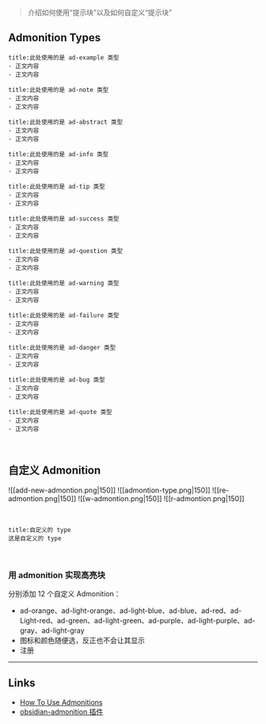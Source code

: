 >介绍如何使用“提示块”以及如何自定义“提示块”
## Admonition Types
```ad-example
title:此处使用的是 ad-example 类型
- 正文内容
- 正文内容
```

```ad-note
title:此处使用的是 ad-note 类型
- 正文内容
- 正文内容
```

```ad-abstract
title:此处使用的是 ad-abstract 类型
- 正文内容
- 正文内容
```

```ad-info
title:此处使用的是 ad-info 类型
- 正文内容
- 正文内容
```

```ad-tip
title:此处使用的是 ad-tip 类型
- 正文内容
- 正文内容
```

```ad-success
title:此处使用的是 ad-success 类型
- 正文内容
- 正文内容
```

```ad-question
title:此处使用的是 ad-question 类型
- 正文内容
- 正文内容
```

```ad-warning
title:此处使用的是 ad-warning 类型
- 正文内容
- 正文内容
```

```ad-failure
title:此处使用的是 ad-failure 类型
- 正文内容
- 正文内容
```

```ad-danger
title:此处使用的是 ad-danger 类型
- 正文内容
- 正文内容
```

```ad-bug
title:此处使用的是 ad-bug 类型
- 正文内容
- 正文内容
```

```ad-quote
title:此处使用的是 ad-quote 类型
- 正文内容
- 正文内容
```

</br>

## 自定义 Admonition
![[add-new-admontion.png|150]] ![[admontion-type.png|150]] ![[re-admontion.png|150]] ![[w-admontion.png|150]] ![[r-admontion.png|150]]

</br>

```ad-mypurple
title:自定义的 type
这是自定义的 type
```

</br>

### 用 admonition 实现高亮块
分别添加 12 个自定义 Admonition：
- ad-orange、ad-light-orange、ad-light-blue、ad-blue、ad-red、ad-Light-red、ad-green、ad-light-green、ad-purple、ad-light-purple、ad-gray、ad-light-gray
- 图标和颜色随便选，反正也不会让其显示
- 注册

---
## Links
- [How To Use Admonitions](https://squidfunk.github.io/mkdocs-material/reference/admonitions/)
- [obsidian-admonition 插件](https://github.com/valentine195/obsidian-admonition)
